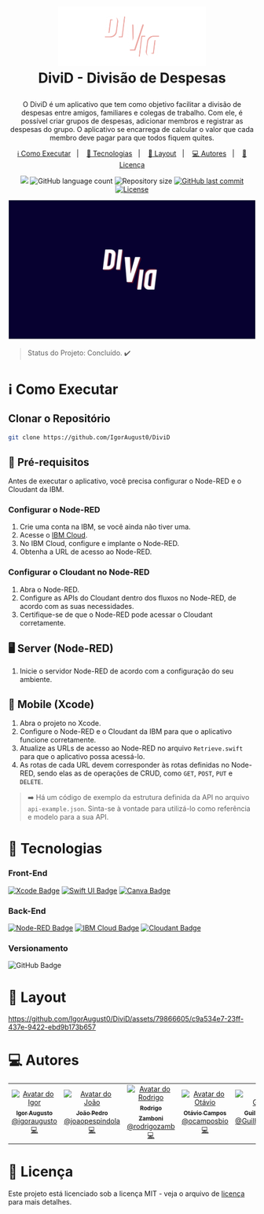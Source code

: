 <h1 align="center">
  <a href="https://github.com/IgorAugust0/NLW-Spacetime"><img src="https://raw.githubusercontent.com/IgorAugust0/IgorAugust0.github.io/main/assets/hackatruck/divid/DiviD%20App%20-%20Hackatruck.png" alt="Markdownify" width="300"></a>
  <br>
  DiviD - Divisão de Despesas
</h1>

<p align="center" style="margin-top: 2em;">
</p>

 <p align="center">
O DiviD é um aplicativo que tem como objetivo facilitar a divisão de despesas entre amigos, familiares e colegas de trabalho. Com ele, é possível criar grupos de despesas, adicionar membros e registrar as despesas do grupo. O aplicativo se encarrega de calcular o valor que cada membro deve pagar para que todos fiquem quites.
</p>

<p align="center">
  <a href="#information_source-como-executar">ℹ️ Como Executar</a>&nbsp;&nbsp;&nbsp;|&nbsp;&nbsp;&nbsp;
  <a href="#rocket-tecnologias">🚀 Tecnologias</a>&nbsp;&nbsp;&nbsp;|&nbsp;&nbsp;&nbsp;
  <a href="#art-layout">🎨 Layout</a>&nbsp;&nbsp;&nbsp;|&nbsp;&nbsp;&nbsp;
  <a href="#computer-autores">💻 Autores</a>&nbsp;&nbsp;&nbsp;|&nbsp;&nbsp;&nbsp;
  <a href="#memo-licença">📝 Licença</a>
</p>

<p align="center">
    <img src="https://img.shields.io/badge/made%20by-Igor%20Augusto-2ecc71?style=flat-square">
    <img alt="GitHub language count" src="https://img.shields.io/github/languages/count/igoraugust0/divid?color=3498db&style=flat-square">
    <img alt="Repository size" src="https://img.shields.io/github/repo-size/igoraugust0/divid?color=e67e22&style=flat-square">
    <a href="https://github.com/IgorAugust0/divid/commits/main/">
        <img alt="GitHub last commit" src="https://img.shields.io/github/last-commit/igoraugust0/divid?color=9b59b6&style=flat-square">
    </a>
    <a href="https://opensource.org/licenses/MIT">
        <img alt="License" src="https://img.shields.io/badge/license-MIT-e74c3c?style=flat-square">
    </a>
</p>

![cover](https://raw.githubusercontent.com/IgorAugust0/IgorAugust0.github.io/main/assets/hackatruck/divid/thumbnail.png)

> Status do Projeto: Concluído. :heavy_check_mark:

# :information_source: Como Executar

## Clonar o Repositório

```bash
git clone https://github.com/IgorAugust0/DiviD
```

## :iphone: Pré-requisitos

Antes de executar o aplicativo, você precisa configurar o Node-RED e o Cloudant da IBM.

### Configurar o Node-RED

1. Crie uma conta na IBM, se você ainda não tiver uma.
2. Acesse o [IBM Cloud](https://cloud.ibm.com/).
3. No IBM Cloud, configure e implante o Node-RED.
4. Obtenha a URL de acesso ao Node-RED.

### Configurar o Cloudant no Node-RED

1. Abra o Node-RED.
2. Configure as APIs do Cloudant dentro dos fluxos no Node-RED, de acordo com as suas necessidades.
3. Certifique-se de que o Node-RED pode acessar o Cloudant corretamente.

## :desktop_computer: Server (Node-RED)

1. Inicie o servidor Node-RED de acordo com a configuração do seu ambiente.

## :iphone: Mobile (Xcode)

1. Abra o projeto no Xcode.
2. Configure o Node-RED e o Cloudant da IBM para que o aplicativo funcione corretamente.
3. Atualize as URLs de acesso ao Node-RED no arquivo `Retrieve.swift` para que o aplicativo possa acessá-lo.
4. As rotas de cada URL devem corresponder às rotas definidas no Node-RED, sendo elas as de operações de CRUD, como `GET`, `POST`, `PUT` e `DELETE`.

> ➡️ Há um código de exemplo da estrutura definida da API no arquivo `api-example.json`. Sinta-se à vontade para utilizá-lo como referência e modelo para a sua API.

# :rocket: Tecnologias

### Front-End
[![Xcode Badge](https://img.shields.io/badge/Xcode-147EFB.svg?style=for-the-badge&logo=Xcode&logoColor=white)](https://developer.apple.com/xcode/)
[![Swift UI Badge](https://img.shields.io/badge/Swift%20UI-F05138.svg?style=for-the-badge&logo=Swift&logoColor=white)](https://developer.apple.com/xcode/swiftui/)
[![Canva Badge](https://img.shields.io/badge/Canva-00C4CC.svg?style=for-the-badge&logo=Canva&logoColor=white)](https://www.canva.com/)

### Back-End
[![Node-RED Badge](https://img.shields.io/badge/NodeRED-8F0000.svg?style=for-the-badge&logo=Node-RED&logoColor=white)](https://nodered.org/)
[![IBM Cloud Badge](https://img.shields.io/badge/IBM%20Cloud-023C94.svg?style=for-the-badge&logo=IBM&logoColor=white)](https://cloud.ibm.com/)
[![Cloudant Badge](https://img.shields.io/badge/Cloudant-43853D.svg?style=for-the-badge&logo=IBM&logoColor=white)](https://www.ibm.com/cloud/cloudant)

### Versionamento
![GitHub Badge](https://img.shields.io/badge/GitHub-181717.svg?style=for-the-badge&logo=GitHub&logoColor=white)

# :art: Layout

https://github.com/IgorAugust0/DiviD/assets/79866605/c9a534e7-23ff-437e-9422-ebd9b173b657

# :computer: Autores

<table>
  <tr>
    <td align="center">
      <a href="http://github.com/IgorAugust0/">
        <img src="https://avatars.githubusercontent.com/u/79866605?v=4" width="100px;" alt="Avatar do Igor"/>
        <br />
        <sub>
          <b>Igor Augusto</b>
        </sub>
       </a>
       <br />
       <a href="" title="Linkedin">@igoraugusto 💻</a>
       <br />
    </td>
    <td align="center">
      <a href="https://github.com/joaopespindola">
        <img src="https://avatars.githubusercontent.com/u/95454249?v=4" width="100px;" alt="Avatar do João"/>
        <br />
        <sub>
          <b>João Pedro</b>
        </sub>
       </a>
       <br />
       <a href="https://github.com/joaopespindola" title="git">@joaopespindola 💻</a>
       <br />
    </td>
    <td align="center">
      <a href="https://github.com/rodrigozamb">
        <img src="https://avatars.githubusercontent.com/u/35114990?v=4" width="100px;" alt="Avatar do Rodrigo"/>
        <br />
        <sub>
          <b>Rodrigo Zamboni</b>
        </sub>
       </a>
       <br />
       <a href="https://github.com/rodrigozamb" title="git">@rodrigozamb 💻</a>
       <br />
    </td>
    <td align="center">
      <a href="https://github.com/ocamposbio">
        <img src="https://avatars.githubusercontent.com/u/70704777?v=4" width="100px;" alt="Avatar do Otávio"/>
        <br />
        <sub>
          <b>Otávio Campos</b>
        </sub>
       </a>
       <br />
       <a href="https://github.com/rodrigozamb" title="git">@ocamposbio 💻</a>
       <br />
    </td>
    <td align="center">
      <a href="https://github.com/Guilherme0202PM">
        <img src="https://avatars.githubusercontent.com/u/46054442?v=4" width="100px;" alt="Avatar do Guilherme"/>
        <br />
        <sub>
          <b>Guilherme Pereira</b>
        </sub>
       </a>
       <br />
       <a href="https://github.com/Guilherme0202PM" title="git">@Guilherme0202PM 💻</a>
       <br />
    </td>
  </tr>
</table>

# :memo: Licença

Este projeto está licenciado sob a licença MIT - veja o arquivo de [licença](./LICENSE) para mais detalhes.
